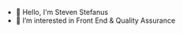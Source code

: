 - 👋 Hello, I'm Steven Stefanus
- 👀 I’m interested in Front End & Quality Assurance


<!---
stvnus/stvnus is a ✨ special ✨ repository because its `README.md` (this file) appears on your GitHub profile.
You can click the Preview link to take a look at your changes.
--->
